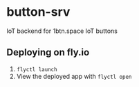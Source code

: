 # button-srv

IoT backend for 1btn.space IoT buttons

## Deploying on fly.io
1. `flyctl launch`
2. View the deployed app with `flyctl open`
